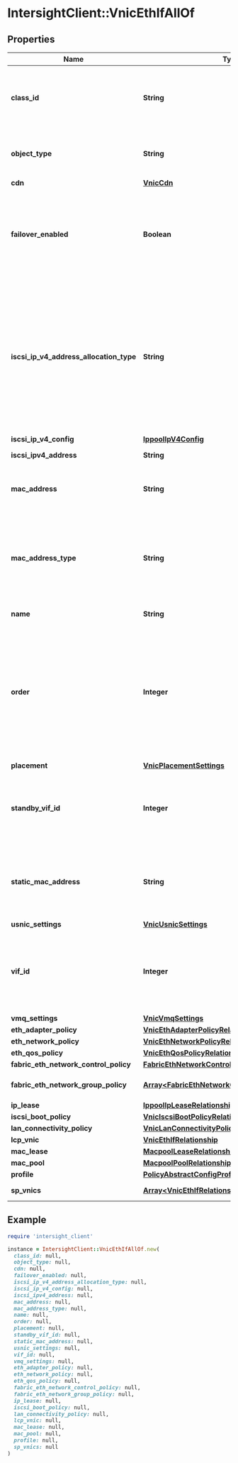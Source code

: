# IntersightClient::VnicEthIfAllOf

## Properties

| Name | Type | Description | Notes |
| ---- | ---- | ----------- | ----- |
| **class_id** | **String** | The fully-qualified name of the instantiated, concrete type. This property is used as a discriminator to identify the type of the payload when marshaling and unmarshaling data. | [default to &#39;vnic.EthIf&#39;] |
| **object_type** | **String** | The fully-qualified name of the instantiated, concrete type. The value should be the same as the &#39;ClassId&#39; property. | [default to &#39;vnic.EthIf&#39;] |
| **cdn** | [**VnicCdn**](VnicCdn.md) |  | [optional] |
| **failover_enabled** | **Boolean** | Enabling failover ensures that traffic from the vNIC automatically fails over to the secondary Fabric Interconnect, in case the specified Fabric Interconnect path goes down. Failover applies only to Cisco VICs that are connected to a Fabric Interconnect cluster. | [optional][default to false] |
| **iscsi_ip_v4_address_allocation_type** | **String** | Static/Pool/DHCP Type of IP address allocated to the vNIC. It is derived from iSCSI boot policy IP Address type. * &#x60;None&#x60; - Type indicates that there is no IP associated to an vnic. * &#x60;DHCP&#x60; - The IP address is assigned using DHCP, if available. * &#x60;Static&#x60; - Static IPv4 address is assigned to the iSCSI boot interface based on the information entered in this area. * &#x60;Pool&#x60; - An IPv4 address is assigned to the iSCSI boot interface from the management IP address pool. | [optional][readonly][default to &#39;None&#39;] |
| **iscsi_ip_v4_config** | [**IppoolIpV4Config**](IppoolIpV4Config.md) |  | [optional] |
| **iscsi_ipv4_address** | **String** | IP address associated to the vNIC. | [optional][readonly] |
| **mac_address** | **String** | The MAC address that is assigned to the vNIC based on the MAC pool that has been assigned to the LAN Connectivity Policy. | [optional][readonly] |
| **mac_address_type** | **String** | Type of allocation selected to assign a MAC address for the vnic. * &#x60;POOL&#x60; - The user selects a pool from which the mac/wwn address will be leased for the Virtual Interface. * &#x60;STATIC&#x60; - The user assigns a static mac/wwn address for the Virtual Interface. | [optional][default to &#39;POOL&#39;] |
| **name** | **String** | Name of the virtual ethernet interface. | [optional] |
| **order** | **Integer** | The order in which the virtual interface is brought up. The order assigned to an interface should be unique for all the Ethernet and Fibre-Channel interfaces on each PCI link on a VIC adapter. The maximum value of PCI order is limited by the number of virtual interfaces (Ethernet and Fibre-Channel) on each PCI link on a VIC adapter. All VIC adapters have a single PCI link except VIC 1385 which has two. | [optional] |
| **placement** | [**VnicPlacementSettings**](VnicPlacementSettings.md) |  | [optional] |
| **standby_vif_id** | **Integer** | The Standby VIF Id is applicable for failover enabled vNICS. It should be the same as the channel number of the standby vethernet created on switch in order to set up the standby data path. | [optional][readonly] |
| **static_mac_address** | **String** | The MAC address must be in hexadecimal format xx:xx:xx:xx:xx:xx. To ensure uniqueness of MACs in the LAN fabric, you are strongly encouraged to use the following MAC prefix 00:25:B5:xx:xx:xx. | [optional] |
| **usnic_settings** | [**VnicUsnicSettings**](VnicUsnicSettings.md) |  | [optional] |
| **vif_id** | **Integer** | The Vif Id should be same as the channel number of the vethernet created on switch in order to set up the data path. The property is applicable only for FI attached servers where a vethernet is created on the switch for every vNIC. | [optional][readonly] |
| **vmq_settings** | [**VnicVmqSettings**](VnicVmqSettings.md) |  | [optional] |
| **eth_adapter_policy** | [**VnicEthAdapterPolicyRelationship**](VnicEthAdapterPolicyRelationship.md) |  | [optional] |
| **eth_network_policy** | [**VnicEthNetworkPolicyRelationship**](VnicEthNetworkPolicyRelationship.md) |  | [optional] |
| **eth_qos_policy** | [**VnicEthQosPolicyRelationship**](VnicEthQosPolicyRelationship.md) |  | [optional] |
| **fabric_eth_network_control_policy** | [**FabricEthNetworkControlPolicyRelationship**](FabricEthNetworkControlPolicyRelationship.md) |  | [optional] |
| **fabric_eth_network_group_policy** | [**Array&lt;FabricEthNetworkGroupPolicyRelationship&gt;**](FabricEthNetworkGroupPolicyRelationship.md) | An array of relationships to fabricEthNetworkGroupPolicy resources. | [optional] |
| **ip_lease** | [**IppoolIpLeaseRelationship**](IppoolIpLeaseRelationship.md) |  | [optional] |
| **iscsi_boot_policy** | [**VnicIscsiBootPolicyRelationship**](VnicIscsiBootPolicyRelationship.md) |  | [optional] |
| **lan_connectivity_policy** | [**VnicLanConnectivityPolicyRelationship**](VnicLanConnectivityPolicyRelationship.md) |  | [optional] |
| **lcp_vnic** | [**VnicEthIfRelationship**](VnicEthIfRelationship.md) |  | [optional] |
| **mac_lease** | [**MacpoolLeaseRelationship**](MacpoolLeaseRelationship.md) |  | [optional] |
| **mac_pool** | [**MacpoolPoolRelationship**](MacpoolPoolRelationship.md) |  | [optional] |
| **profile** | [**PolicyAbstractConfigProfileRelationship**](PolicyAbstractConfigProfileRelationship.md) |  | [optional] |
| **sp_vnics** | [**Array&lt;VnicEthIfRelationship&gt;**](VnicEthIfRelationship.md) | An array of relationships to vnicEthIf resources. | [optional][readonly] |

## Example

```ruby
require 'intersight_client'

instance = IntersightClient::VnicEthIfAllOf.new(
  class_id: null,
  object_type: null,
  cdn: null,
  failover_enabled: null,
  iscsi_ip_v4_address_allocation_type: null,
  iscsi_ip_v4_config: null,
  iscsi_ipv4_address: null,
  mac_address: null,
  mac_address_type: null,
  name: null,
  order: null,
  placement: null,
  standby_vif_id: null,
  static_mac_address: null,
  usnic_settings: null,
  vif_id: null,
  vmq_settings: null,
  eth_adapter_policy: null,
  eth_network_policy: null,
  eth_qos_policy: null,
  fabric_eth_network_control_policy: null,
  fabric_eth_network_group_policy: null,
  ip_lease: null,
  iscsi_boot_policy: null,
  lan_connectivity_policy: null,
  lcp_vnic: null,
  mac_lease: null,
  mac_pool: null,
  profile: null,
  sp_vnics: null
)
```

